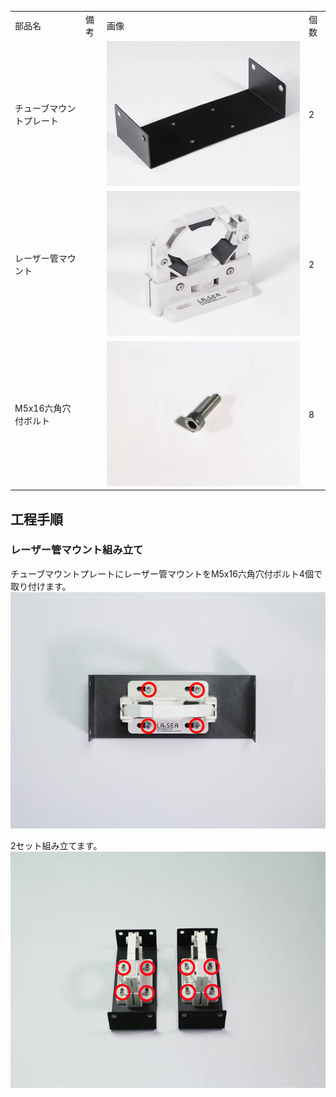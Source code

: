 <table class="packing-list">
    <tbody>
        <tr>
            <td>部品名</td>
            <td>備考</td>
            <td class="packing-img">画像</td>
            <td>個数</td>
        </tr>
        <tr>
            <td>チューブマウントプレート</td>
            <td></td>
            <td><img src="./images/009/packing/077.jpg" alt="チューブマウントプレート"/></td>
            <td>2</td>
        </tr>
        <tr>
            <td>レーザー管マウント</td>
            <td></td>
            <td><img src="./images/009/packing/083.jpg" alt="レーザー管マウント"/></td>
            <td>2</td>
        </tr>
        <tr>
            <td>M5x16六角穴付ボルト</td>
            <td></td>
            <td><img src="./images/009/packing/148.jpg" alt="M5x16六角穴付ボルト"/></td>
            <td>8</td>
        </tr>
    </tbody>
</table>

## 工程手順

### レーザー管マウント組み立て

チューブマウントプレートにレーザー管マウントをM5x16六角穴付ボルト4個で取り付けます。
<img src="./images/009/000.jpg"/>

2セット組み立てます。
<img src="./images/009/001.jpg"/>
